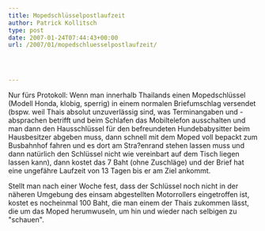 ```yaml
---
title: Mopedschlüsselpostlaufzeit
author: Patrick Kollitsch
type: post
date: 2007-01-24T07:44:43+00:00
url: /2007/01/mopedschluesselpostlaufzeit/




---
```

Nur fürs Protokoll: Wenn man innerhalb Thailands einen Mopedschlüssel (Modell Honda, klobig, sperrig) in einem normalen Briefumschlag versendet (bspw. weil Thais absolut unzuverlässig sind, was Terminangaben und -absprachen betrifft und beim Schlafen das Mobiltelefon ausschalten und man dann den Hausschlüssel für den befreundeten Hundebabysitter beim Hausbesitzer abgeben muss, dann schnell mit dem Moped voll bepackt zum Busbahnhof fahren und es dort am Stra?enrand stehen lassen muss und dann natürlich den Schlüssel nicht wie vereinbart auf dem Tisch liegen lassen kann), dann kostet das 7 Baht (ohne Zuschläge) und der Brief hat eine ungefähre Laufzeit von 13 Tagen bis er am Ziel ankommt. 

Stellt man nach einer Woche fest, dass der Schlüssel noch nicht in der näheren Umgebung des einsam abgestellten Motorrollers eingetroffen ist, kostet es nocheinmal 100 Baht, die man einem der Thais zukommen lässt, die um das Moped herumwuseln, um hin und wieder nach selbigen zu "schauen".